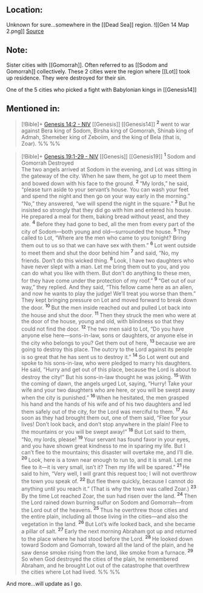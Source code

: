 
## Location:
Unknown for sure...somewhere in the [[Dead Sea]] region.
![[Gen 14 Map 2.png]]
[Source](https://www.israel-a-history-of.com/sodom-and-gomorrah.html)

## Note:
Sister cities with [[Gomorrah]]. Often referred to as [[Sodom and Gomorrah]] collectively. These 2 cities were the region where [[Lot]] took up residence. They were destroyed for their sin. 

One of the 5 cities who picked a fight with Babylonian kings in [[Genesis14]]

## Mentioned in:
> [!Bible]+ [Genesis 14:2 - NIV](https://bolls.life/NIV/1/14/) [[Genesis]] [[Genesis14]]
>  <sup> **2** </sup>went to war against Bera king of Sodom, Birsha king of Gomorrah, Shinab king of Admah, Shemeber king of Zeboiim, and the king of Bela (that is, Zoar).
 %% %%

> [!Bible]+ [Genesis 19:1-29 - NIV](https://bolls.life/NIV/1/19/) [[Genesis]] [[Genesis19]]
>  <sup> **1** </sup>Sodom and Gomorrah Destroyed<br/>The two angels arrived at Sodom in the evening, and Lot was sitting in the gateway of the city. When he saw them, he got up to meet them and bowed down with his face to the ground. <sup> **2** </sup>“My lords,” he said, “please turn aside to your servant’s house. You can wash your feet and spend the night and then go on your way early in the morning.”<br/>“No,” they answered, “we will spend the night in the square.” <sup> **3** </sup>But he insisted so strongly that they did go with him and entered his house. He prepared a meal for them, baking bread without yeast, and they ate. <sup> **4** </sup>Before they had gone to bed, all the men from every part of the city of Sodom—both young and old—surrounded the house. <sup> **5** </sup>They called to Lot, “Where are the men who came to you tonight? Bring them out to us so that we can have sex with them.” <sup> **6** </sup>Lot went outside to meet them and shut the door behind him <sup> **7** </sup>and said, “No, my friends. Don’t do this wicked thing. <sup> **8** </sup>Look, I have two daughters who have never slept with a man. Let me bring them out to you, and you can do what you like with them. But don’t do anything to these men, for they have come under the protection of my roof.” <sup> **9** </sup>“Get out of our way,” they replied. And they said, “This fellow came here as an alien, and now he wants to play the judge! We’ll treat you worse than them.” They kept bringing pressure on Lot and moved forward to break down the door. <sup> **10** </sup>But the men inside reached out and pulled Lot back into the house and shut the door. <sup> **11** </sup>Then they struck the men who were at the door of the house, young and old, with blindness so that they could not find the door. <sup> **12** </sup>The two men said to Lot, “Do you have anyone else here—sons-in-law, sons or daughters, or anyone else in the city who belongs to you? Get them out of here, <sup> **13** </sup>because we are going to destroy this place. The outcry to the Lord against its people is so great that he has sent us to destroy it.” <sup> **14** </sup>So Lot went out and spoke to his sons-in-law, who were pledged to marry his daughters. He said, “Hurry and get out of this place, because the Lord is about to destroy the city!” But his sons-in-law thought he was joking. <sup> **15** </sup>With the coming of dawn, the angels urged Lot, saying, “Hurry! Take your wife and your two daughters who are here, or you will be swept away when the city is punished.” <sup> **16** </sup>When he hesitated, the men grasped his hand and the hands of his wife and of his two daughters and led them safely out of the city, for the Lord was merciful to them. <sup> **17** </sup>As soon as they had brought them out, one of them said, “Flee for your lives! Don’t look back, and don’t stop anywhere in the plain! Flee to the mountains or you will be swept away!” <sup> **18** </sup>But Lot said to them, “No, my lords, please! <sup> **19** </sup>Your servant has found favor in your eyes, and you have shown great kindness to me in sparing my life. But I can’t flee to the mountains; this disaster will overtake me, and I’ll die. <sup> **20** </sup>Look, here is a town near enough to run to, and it is small. Let me flee to it—it is very small, isn’t it? Then my life will be spared.” <sup> **21** </sup>He said to him, “Very well, I will grant this request too; I will not overthrow the town you speak of. <sup> **22** </sup>But flee there quickly, because I cannot do anything until you reach it.” (That is why the town was called Zoar.) <sup> **23** </sup>By the time Lot reached Zoar, the sun had risen over the land. <sup> **24** </sup>Then the Lord rained down burning sulfur on Sodom and Gomorrah—from the Lord out of the heavens. <sup> **25** </sup>Thus he overthrew those cities and the entire plain, including all those living in the cities—and also the vegetation in the land. <sup> **26** </sup>But Lot’s wife looked back, and she became a pillar of salt. <sup> **27** </sup>Early the next morning Abraham got up and returned to the place where he had stood before the Lord. <sup> **28** </sup>He looked down toward Sodom and Gomorrah, toward all the land of the plain, and he saw dense smoke rising from the land, like smoke from a furnace. <sup> **29** </sup>So when God destroyed the cities of the plain, he remembered Abraham, and he brought Lot out of the catastrophe that overthrew the cities where Lot had lived.
 %% %%

And more...will update as I go.
